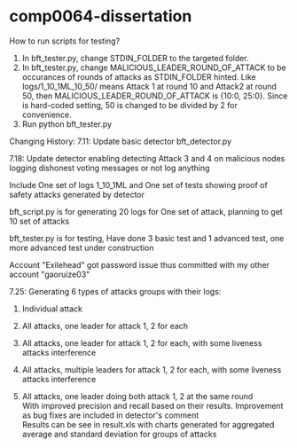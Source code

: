 # comp0064-dissertation

How to run scripts for testing?
1. In bft_tester.py, change STDIN_FOLDER to the targeted folder.
2. In bft_tester.py, change MALICIOUS_LEADER_ROUND_OF_ATTACK to be occurances of rounds of attacks as STDIN_FOLDER hinted. Like 
logs/1_10_1ML_10_50/ means Attack 1 at round 10 and Attack2 at round 50, then MALICIOUS_LEADER_ROUND_OF_ATTACK is {10:0, 25:0}.
Since is hard-coded setting, 50 is changed to be divided by 2 for convenience.
3. Run python bft_tester.py

Changing History:
7.11: Update basic detector bft_detector.py  

7.18: Update detector enabling detecting Attack 3 and 4 on malicious nodes logging dishonest voting messages or not log anything  

Include One set of logs 1_10_1ML and One set of tests showing proof of safety attacks generated by detector  

bft_script.py is for generating 20 logs for One set of attack, planning to get 10 set of attacks  

bft_tester.py is for testing, Have done 3 basic test and 1 advanced test, one more advanced test under construction  

Account "Exilehead" got password issue thus committed with my other account "gaoruize03"  


7.25: Generating 6 types of attacks groups with their logs:  
1. Individual attack  

2. All attacks, one leader for attack 1, 2 for each  

3. All attacks, one leader for attack 1, 2 for each, with some liveness attacks interference  

4. All attacks, multiple leaders for attack 1, 2 for each, with some liveness attacks interference  

5. All attacks, one leader doing both attack 1, 2 at the same round  
With improved precision and recall based on their results. Improvement as bug fixes are included in detector's comment  
Results can be see in result.xls with charts generated for aggregated average and standard deviation for groups of attacks

